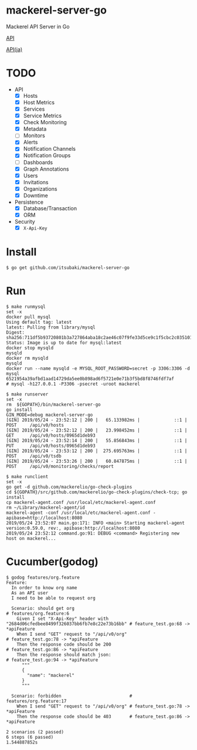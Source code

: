 # mackerel-server-go
Mackerel API Server in Go

[API](https://mackerel.io/api-docs/)

[API(ja)](https://mackerel.io/ja/api-docs/)


# TODO

 - API
   - [x] Hosts
   - [x] Host Metrics
   - [x] Services
   - [x] Service Metrics
   - [x] Check Monitoring
   - [x] Metadata
   - [ ] Monitors
   - [x] Alerts
   - [x] Notification Channels
   - [x] Notification Groups
   - [ ] Dashboards
   - [x] Graph Annotations
   - [x] Users
   - [x] Invitations
   - [x] Organizations
   - [x] Downtime
 - Persistence
   - [x] Database/Transaction
   - [x] ORM
 - Security
   - [x] `X-Api-Key`

# Install

```
$ go get github.com/itsubaki/mackerel-server-go
```

# Run

```
$ make runmysql
set -x
docker pull mysql
Using default tag: latest
latest: Pulling from library/mysql
Digest: sha256:711df5b93720801b3a727864aba18c2ae46c07f9fe33d5ce9c1f5cbc2c035101
Status: Image is up to date for mysql:latest
docker stop mysqld
mysqld
docker rm mysqld
mysqld
docker run --name mysqld -e MYSQL_ROOT_PASSWORD=secret -p 3306:3306 -d mysql
6521954a39afbd1aad14729da5ee0b898ad6f5721e0e71b3f5bd8f8746fdf7af
# mysql -h127.0.0.1 -P3306 -psecret -uroot mackerel
```

```
$ make runserver
set -x
rm  ${GOPATH}/bin/mackerel-server-go
go install
GIN_MODE=debug mackerel-server-go
[GIN] 2019/05/24 - 23:52:12 | 200 |   65.133982ms |             ::1 | POST     /api/v0/hosts
[GIN] 2019/05/24 - 23:52:12 | 200 |   23.998452ms |             ::1 | GET      /api/v0/hosts/0965d1deb93
[GIN] 2019/05/24 - 23:52:14 | 200 |   55.856843ms |             ::1 | PUT      /api/v0/hosts/0965d1deb93
[GIN] 2019/05/24 - 23:53:12 | 200 |  275.695763ms |             ::1 | POST     /api/v0/tsdb
[GIN] 2019/05/24 - 23:53:26 | 200 |   60.847875ms |             ::1 | POST     /api/v0/monitoring/checks/report
```

```
$ make runclient
set -x
go get -d github.com/mackerelio/go-check-plugins
cd ${GOPATH}/src/github.com/mackerelio/go-check-plugins/check-tcp; go install
cp mackerel-agent.conf /usr/local/etc/mackerel-agent.conf
rm ~/Library/mackerel-agent/id
mackerel-agent -conf /usr/local/etc/mackerel-agent.conf -apibase=http://localhost:8080
2019/05/24 23:52:07 main.go:171: INFO <main> Starting mackerel-agent version:0.59.0, rev:, apibase:http://localhost:8080
2019/05/24 23:52:12 command.go:91: DEBUG <command> Registering new host on mackerel...
```

# Cucumber(godog)

```
$ godog features/org.feature 
Feature:
  In order to know org name
  As an API user
  I need to be able to request org

  Scenario: should get org                                                             # features/org.feature:6
    Given I set "X-Api-Key" header with "2684d06cfedbee8499f326037bb6fb7e8c22e73b16bb" # feature_test.go:68 -> *apiFeature
    When I send "GET" request to "/api/v0/org"                                         # feature_test.go:78 -> *apiFeature
    Then the response code should be 200                                               # feature_test.go:86 -> *apiFeature
    Then the response should match json:                                               # feature_test.go:94 -> *apiFeature
      """
      {
        "name": "mackerel"
      }
      """

  Scenario: forbidden                          # features/org.feature:17
    When I send "GET" request to "/api/v0/org" # feature_test.go:78 -> *apiFeature
    Then the response code should be 403       # feature_test.go:86 -> *apiFeature

2 scenarios (2 passed)
6 steps (6 passed)
1.544887852s
```
